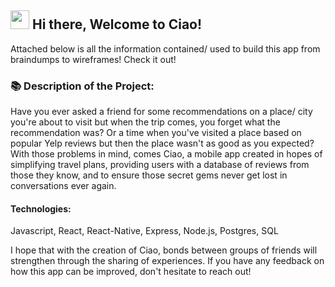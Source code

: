 ## <img src="https://imgur.com/C7PX4kM.gif" height="30px" width="30px"> Hi there, Welcome to Ciao!
Attached below is all the information contained/ used to build this app from braindumps to wireframes! Check it out! 

### 📚 Description of the Project:
Have you ever asked a friend for some recommendations on a place/ city you're about to visit but when the trip comes, you forget what the recommendation was? Or a time when you've visited a place based on popular Yelp reviews but then the place wasn't as good as you expected?
With those problems in mind, comes Ciao, a mobile app created in hopes of simplifying travel plans, providing users with a database of reviews from those they know, and to ensure those secret gems never get lost in conversations ever again.

#### Technologies:
Javascript, React, React-Native, Express, Node.js, Postgres, SQL 

I hope that with the creation of Ciao, bonds between groups of friends will strengthen through the sharing of experiences. If you have any feedback on how this app can be improved, don't hesitate to reach out! 

